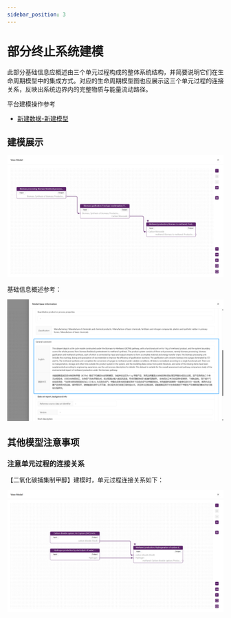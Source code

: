 ```yaml
---
sidebar_position: 3
---
```


# 部分终止系统建模

此部分基础信息应概述由三个单元过程构成的整体系统结构，并简要说明它们在生命周期模型中的集成方式。对应的生命周期模型图也应展示这三个单元过程的连接关系，反映出系统边界内的完整物质与能量流动路径。

平台建模操作参考

- [新建数据-新建模型](user-guide/create-my-data.md#新建模型)

## 建模展示

![替代文字](./img/view-model.png)

基础信息概述参考：

![替代文字](./img/pts-description.png)

## 其他模型注意事项

### 注意单元过程的连接关系

【二氧化碳捕集制甲醇】建模时，单元过程连接关系如下：

![替代文字](./img/carbon-dioxide-capture-model.png)
